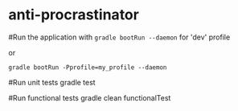 anti-procrastinator
===================


#Run the application with
`gradle bootRun --daemon` for 'dev' profile

or

`gradle bootRun -Pprofile=my_profile --daemon`


#Run unit tests
gradle test


#Run functional tests
gradle clean functionalTest